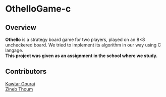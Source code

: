 # OthelloGame-c
## Overview
**Othello** is a strategy board game for two players, played on an 8×8 uncheckered board.
We tried to implement its algorithm in our way using C langage. <br/>
**This project was given as an assignment in the school where we study.**
## Contributors
[Kawtar Gourai](https://github.com/gouraikawtar)<br/>
[Zineb Thoum](https://github.com/ZinebThoum)